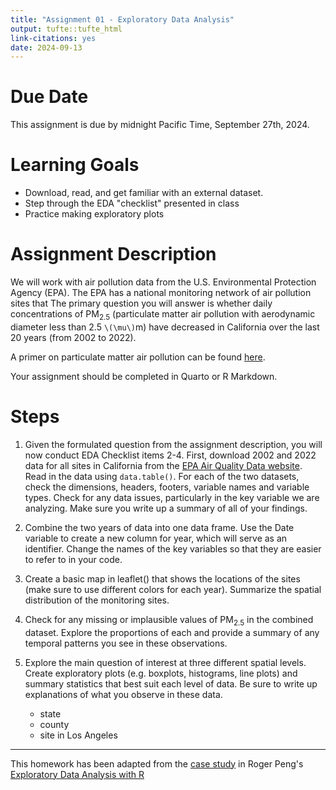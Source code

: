 ```yaml
---
title: "Assignment 01 - Exploratory Data Analysis"
output: tufte::tufte_html
link-citations: yes
date: 2024-09-13
---
```


# Due Date

This assignment is due by midnight Pacific Time, September 27th, 2024.

# Learning Goals
- Download, read, and get familiar with an external dataset. 
- Step through the EDA "checklist" presented in class
- Practice making exploratory plots


# Assignment Description

We will work with air pollution data from the U.S. Environmental Protection Agency (EPA). The EPA has a national monitoring network of air pollution sites that The primary question you will answer is whether daily concentrations of PM$_{2.5}$ (particulate matter air pollution with aerodynamic diameter less than 2.5 `\(\mu\)`m) have decreased in California over the last 20 years (from 2002 to 2022).

A primer on particulate matter air pollution can be found [here](https://www.epa.gov/pm-pollution/particulate-matter-pm-basics).

Your assignment should be completed in Quarto or R Markdown.

# Steps

1. Given the formulated question from the assignment description, you will now conduct EDA Checklist items 2-4. First, download 2002 and 2022 data for all sites in California from the [EPA Air Quality Data website](https://www.epa.gov/outdoor-air-quality-data/download-daily-data). Read in the data using `data.table()`. For each of the two datasets, check the dimensions, headers, footers, variable names and variable types. Check for any data issues, particularly in the key variable we are analyzing. Make sure you write up a summary of all of your findings.

2. Combine the two years of data into one data frame. Use the Date variable to create a new column for year, which will serve as an identifier. Change the names of the key variables so that they are easier to refer to in your code.

3. Create a basic map in leaflet() that shows the locations of the sites (make sure to use different colors for each year). Summarize the spatial distribution of the monitoring sites.

4. Check for any missing or implausible values of PM$_{2.5}$ in the combined dataset. Explore the proportions of each and provide a summary of any temporal patterns you see in these observations.

5. Explore the main question of interest at three different spatial levels. Create exploratory plots (e.g. boxplots, histograms, line plots) and summary statistics that best suit each level of data. Be sure to write up explanations of what you observe in these data.

    - state
    - county
    - site in Los Angeles
    
    

---

This homework has been adapted from the [case study](https://bookdown.org/rdpeng/exdata/data-analysis-case-study-changes-in-fine-particle-air-pollution-in-the-u-s-.html) in Roger Peng's [Exploratory Data Analysis with R](https://bookdown.org/rdpeng/exdata/)

